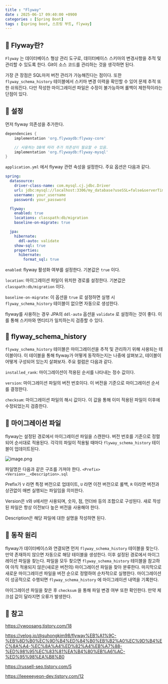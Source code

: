 ```yaml
---
title : "Flyway"
date : 2025-06-17 09:40:00 +0900
categories : [Spring Boot]
tags : [spring boot, 스프링 부트, flyway]
---
```


## 📌 Flyway란?

`Flyway` 는 데이터베이스 형상 관리 도구로, 데이터베이스 스키마의 변경사항을 추적 및 관리할 수 있도록 한다. Git이 소스 코드를 관리하는 것을 생각하면 된다.

가장 큰 장점은 SQL마저 버전 관리가 가능해진다는 점이다. 또한  `flyway_schema_history` 테이블에서 스키마 변경 이력을 확인할 수 있어 문제 추적 또한 쉬워진다. 다만 작성한 마이그레이션 파일은 수정이 불가능하며 롤백이 제한적이라는 단점이 있다.

## 📌 설정

먼저 flyway 의존성을 추가한다.

```groovy
dependencies {
    implementation 'org.flywaydb:flyway-core'

    // 사용하는 DB에 따라 추가 의존성이 필요할 수 있음.
    implementation 'org.flywaydb:flyway-mysql'
}
```

`application.yml` 에서 flyway 관련 속성을 설정한다. 주요 옵션은 다음과 같다.

```yaml
spring:
  datasource:
    driver-class-name: com.mysql.cj.jdbc.Driver
    url: jdbc:mysql://localhost:3306/my_database?useSSL=false&serverTimezone=UTC&characterEncoding=UTF-8
    username: your_username
    password: your_password

  flyway:
    enabled: true
    locations: classpath:db/migration
    baseline-on-migrate: true

  jpa:
    hibernate:
      ddl-auto: validate
    show-sql: true
    properties:
      hibernate:
        format_sql: true

```

`enabled`: flyway 활성화 여부를 설정한다. 기본값은 `true` 이다.

`location`: 마이그레이션 파일이 위치한 경로를 설정한다. 기본값은 `classpath:db/migration` 이다.

`baseline-on-migrate`: 이 옵션을 `true` 로 설정하면 실행 시 `flyway_schema_history` 테이블이 없으면 자동으로 생성한다.

flyway를 사용하는 경우 JPA의 `ddl-auto` 옵션을 `validate` 로 설정하는 것이 좋다. 이를 통해 스키마와 엔티티가 일치하는지 검증할 수 있다.

## 📌 flyway_schema_history

`flyway_schema_history` 테이블은 마이그레이션을 추적 및 관리하기 위해 사용되는 테이블이다. 이 테이블을 통해 flyway가 어떻게 동작하는지는 나중에 살펴보고, 테이블이 어떻게 구성되어 있는지 살펴보자. 주요 컬럼은 다음과 같다.

`installed_rank`: 마이그레이션이 적용된 순서를 나타내는 정수 값이다.

`version`: 마이그레이션 파일의 버전 번호이다. 이 버전을 기준으로 마이그레이션 순서를 결정한다.

`checksum`: 마이그레이션 파일의 해시 값이다. 이 값을 통해 이미 적용된 파일이 이후에 수정되었는지 검증한다.

## 📌 마이그레이션 파일

flyway는 설정된 경로에서 마이그레이션 파일을 스캔한다. 버전 번호를 기준으로 정렬되어 순서대로 적용된다. 각각의 파일이 적용될 때마다 `flyway_schema_history` 테이블이 업데이트된다.

![image.png](attachment:9fc99f3c-ffc9-4cb5-a328-f4fb14d4aff7:image.png)

파일명은 다음과 같은 구조를 가져야 한다. `<Prefix><Version>__<Description>.sql`

Prefix가 `V` 라면 특정 버전으로 업데이트, `U` 라면 이전 버전으로 롤백, `R` 이라면 버전과 상관없이 매번 실행되는 파일임을 의미한다.

Version은 `V`와 `U`에서만 사용되며, 숫자, 점, 언더바 등의 조합으로 구성된다. 새로 작성된 파일은 항상 이전보다 높은 버전을 사용해야 한다.

Description은 해당 파일에 대한 설명을 작성하면 된다.

## 📌 동작 원리

flyway가 데이터베이스와 연결되면 먼저 `flyway_schema_history` 테이블을 찾는다. 만약 존재하지 않으면 자동으로 해당 테이블을 생성한다. 이후 설정된 경로에서 마이그레이션 파일을 찾는다. 파일을 모두 찾으면 `flyway_schema_history` 테이블을 참고하여 아직 적용되지 않은(새로운 버전의) 마이그레이션 파일을 찾아 분류한다. 마지막으로 새로운 마이그레이션 파일을 버전 순으로 정렬하여 순차적으로 실행한다. 마이그레이션이 성공적으로 수행되면 `flyway_schema_history` 에 마이그레이션 내역을 기록한다.

마이그레이션 파일을 찾은 후 `checksum` 을 통해 파일 변경 여부 또한 확인한다. 만약 체크섬 값이 달라지면 오류가 발생한다.

## 📌 참고

https://ywoosang.tistory.com/18

https://velog.io/@suhongkim98/flyway%EB%A1%9C-%EB%8D%B0%EC%9D%B4%ED%84%B0%EB%B2%A0%EC%9D%B4%EC%8A%A4-%EC%8A%A4%ED%82%A4%EB%A7%88-%ED%98%95%EC%83%81%EA%B4%80%EB%A6%AC-%ED%95%98%EA%B8%B0

https://russell-seo.tistory.com/5

https://leeeeeyeon-dev.tistory.com/12